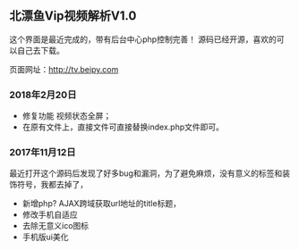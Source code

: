 


## 北漂鱼Vip视频解析V1.0
这个界面是最近完成的，带有后台中心php控制完善！
源码已经开源，喜欢的可以自己去下载。

页面网址：http://tv.beipy.com 

### 2018年2月20日

* 修复功能 视频状态全屏；
* 在原有文件上，直接文件可直接替换index.php文件即可。

### 2017年11月12日

最近打开这个源码后发现了好多bug和漏洞，为了避免麻烦，没有意义的标签和装饰符号，我都去掉了， 
* 新增php? AJAX跨域获取url地址的title标题， 
* 修改手机自适应 
* 去除无意义ico图标 
* 手机版ui美化
